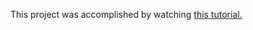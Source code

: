 This project was accomplished by watching [this tutorial.](https://www.udemy.com/course/the-complete-web-developer-zero-to-mastery/)

